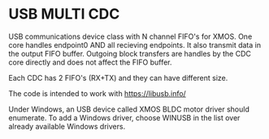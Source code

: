 # USB MULTI CDC

USB communications device class with N channel FIFO's for XMOS.
One core handles endpoint0 AND all recieving endpoints. It also transmit data in the output FIFO buffer.
Outgoing block transfers are handles by the CDC core directly and does not affect the FIFO buffer.

Each CDC has 2 FIFO's (RX+TX) and they can have different size.

The code is intended to work with https://libusb.info/

Under Windows, an USB device called XMOS BLDC motor driver should enumerate. 
To add a Windows driver, choose WINUSB in the list over already available Windows drivers.
